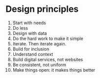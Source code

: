 # Design principles
1. Start with needs
2. Do less
3. Design with data
4. Do the hard work to make it simple
5. Iterate. Then iterate again.
6. Build for inclusion
7. Understand context
8. Build digital services, not websites
9. Be consistent, not uniform
10. Make things open: it makes things better